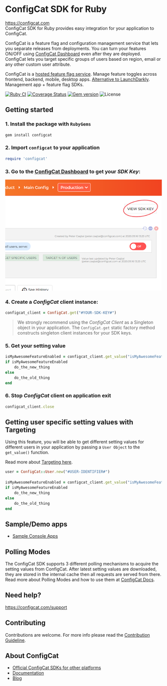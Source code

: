 # ConfigCat SDK for Ruby
https://configcat.com  
ConfigCat SDK for Ruby provides easy integration for your application to ConfigCat.

ConfigCat is a feature flag and configuration management service that lets you separate releases from deployments. You can turn your features ON/OFF using <a href="http://app.configcat.com" target="_blank">ConfigCat Dashboard</a> even after they are deployed. ConfigCat lets you target specific groups of users based on region, email or any other custom user attribute.

ConfigCat is a <a href="https://configcat.com" target="_blank">hosted feature flag service</a>. Manage feature toggles across frontend, backend, mobile, desktop apps. <a href="https://configcat.com" target="_blank">Alternative to LaunchDarkly</a>. Management app + feature flag SDKs.

[![Ruby CI](https://github.com/configcat/ruby-sdk/actions/workflows/ruby-ci.yml/badge.svg?branch=master)](https://github.com/configcat/ruby-sdk/actions/workflows/ruby-ci.yml)
[![Coverage Status](https://img.shields.io/codecov/c/github/ConfigCat/ruby-sdk.svg)](https://codecov.io/gh/ConfigCat/ruby-sdk)
[![Gem version](https://badge.fury.io/rb/configcat.svg)](https://rubygems.org/gems/configcat)
![License](https://img.shields.io/github/license/configcat/ruby-sdk.svg)

## Getting started
### 1. Install the package with `RubyGems`
```bash
gem install configcat
```

### 2. Import `configcat` to your application
```ruby
require 'configcat'
```

### 3. Go to the <a href="https://app.configcat.com/sdkkey" target="_blank">ConfigCat Dashboard</a> to get your *SDK Key*:
![SDK-KEY](https://raw.githubusercontent.com/ConfigCat/ruby-sdk/master/media/readme02-3.png  "SDK-KEY")

### 4. Create a *ConfigCat* client instance:
```ruby
configcat_client = ConfigCat.get("#YOUR-SDK-KEY#")
```
> We strongly recommend using the *ConfigCat Client* as a Singleton object in your application. The `ConfigCat.get` static factory method constructs singleton client instances for your SDK keys.

### 5. Get your setting value
```ruby
isMyAwesomeFeatureEnabled = configcat_client.get_value("isMyAwesomeFeatureEnabled", false)
if isMyAwesomeFeatureEnabled
    do_the_new_thing
else
    do_the_old_thing
end
```

### 6. Stop *ConfigCat* client on application exit
```ruby
configcat_client.close
```

## Getting user specific setting values with Targeting
Using this feature, you will be able to get different setting values for different users in your application by passing a `User Object` to the `get_value()` function.

Read more about [Targeting here](https://configcat.com/docs/advanced/targeting/).
```ruby
user = ConfigCat::User.new("#USER-IDENTIFIER#")

isMyAwesomeFeatureEnabled = configcat_client.get_value("isMyAwesomeFeatureEnabled", false, user)
if isMyAwesomeFeatureEnabled
    do_the_new_thing
else
    do_the_old_thing
end
```

## Sample/Demo apps
* [Sample Console Apps](https://github.com/configcat/ruby-sdk/tree/master/samples)

## Polling Modes
The ConfigCat SDK supports 3 different polling mechanisms to acquire the setting values from ConfigCat. After latest setting values are downloaded, they are stored in the internal cache then all requests are served from there. Read more about Polling Modes and how to use them at [ConfigCat Docs](https://configcat.com/docs/sdk-reference/ruby/).

## Need help?
https://configcat.com/support

## Contributing
Contributions are welcome. For more info please read the [Contribution Guideline](CONTRIBUTING.md).

## About ConfigCat
- [Official ConfigCat SDKs for other platforms](https://github.com/configcat)
- [Documentation](https://configcat.com/docs)
- [Blog](https://configcat.com/blog)
